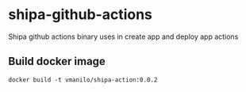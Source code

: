 # shipa-github-actions

Shipa github actions binary uses in create app and deploy app actions

## Build docker image

    docker build -t vmanilo/shipa-action:0.0.2
